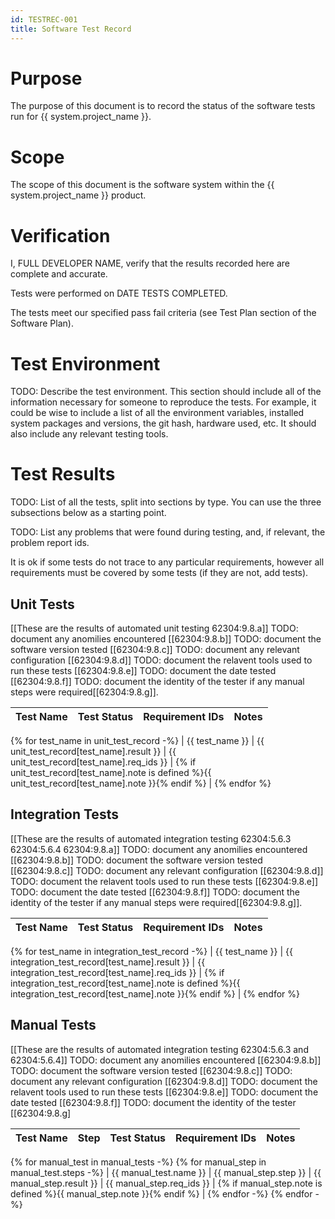 ```yaml
---
id: TESTREC-001
title: Software Test Record
---
```


# Purpose

The purpose of this document is to record the status of the software tests run for {{ system.project_name }}.

# Scope

The scope of this document is the software system within the {{ system.project_name }} product.

# Verification

I, FULL DEVELOPER NAME, verify that the results recorded here are complete and accurate.

Tests were performed on DATE TESTS COMPLETED.

The tests meet our specified pass fail criteria (see Test Plan section of the Software Plan).

# Test Environment

TODO: Describe the test environment.  This section should include all of the information necessary for someone to reproduce the tests.  For example, it could be wise to include a list of all the environment variables, installed system packages and versions, the git hash, hardware used, etc.  It should also include any relevant testing tools.

# Test Results

TODO: List of all the tests, split into sections by type.  You can use the three subsections below as a starting point.

TODO: List any problems that were found during testing, and, if relevant, the problem report ids.

It is ok if some tests do not trace to any particular requirements, however all requirements must be covered by some tests (if they are not, add tests).

## Unit Tests
[[These are the results of automated unit testing 62304:9.8.a]]
TODO: document any anomilies encountered [[62304:9.8.b]]
TODO: document the software version tested [[62304:9.8.c]]
TODO: document any relevant configuration [[62304:9.8.d]]
TODO: document the relavent tools used to run these tests [[62304:9.8.e]]
TODO: document the date tested [[62304:9.8.f]]
TODO: document the identity of the tester if any manual steps were required[[62304:9.8.g]].

| Test Name | Test Status | Requirement IDs | Notes |
| --- | --- | --- | --- |
{% for test_name in unit_test_record -%}
| {{ test_name }} | {{ unit_test_record[test_name].result }} | {{ unit_test_record[test_name].req_ids }} | {% if unit_test_record[test_name].note is defined %}{{ unit_test_record[test_name].note }}{% endif %} |
{% endfor %}

## Integration Tests
[[These are the results of automated integration testing 62304:5.6.3 62304:5.6.4 62304:9.8.a]]
TODO: document any anomilies encountered [[62304:9.8.b]]
TODO: document the software version tested [[62304:9.8.c]]
TODO: document any relevant configuration [[62304:9.8.d]]
TODO: document the relavent tools used to run these tests [[62304:9.8.e]]
TODO: document the date tested [[62304:9.8.f]]
TODO: document the identity of the tester if any manual steps were required[[62304:9.8.g]].

| Test Name | Test Status | Requirement IDs | Notes |
| --- | --- | --- | --- |
{% for test_name in integration_test_record -%}
| {{ test_name }} | {{ integration_test_record[test_name].result }} | {{ integration_test_record[test_name].req_ids }} | {% if integration_test_record[test_name].note is defined %}{{ integration_test_record[test_name].note }}{% endif %} |
{% endfor %}

## Manual Tests
[[These are the results of automated integration testing 62304:5.6.3 and 62304:5.6.4]]
TODO: document any anomilies encountered [[62304:9.8.b]]
TODO: document the software version tested [[62304:9.8.c]]
TODO: document any relevant configuration [[62304:9.8.d]]
TODO: document the relavent tools used to run these tests [[62304:9.8.e]]
TODO: document the date tested [[62304:9.8.f]]
TODO: document the identity of the tester [[62304:9.8.g]

| Test Name | Step | Test Status | Requirement IDs | Notes |
| --- | --- | --- | --- | --- |
{% for manual_test in manual_tests -%}
{% for manual_step in manual_test.steps -%}
| {{ manual_test.name }} | {{ manual_step.step }} | {{ manual_step.result }} | {{ manual_step.req_ids }} | {% if manual_step.note is defined %}{{ manual_step.note }}{% endif %} |
{% endfor -%}
{% endfor -%}
